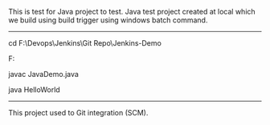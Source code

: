 This is test for Java project to test.
Java test project created at local which we build using build trigger using windows batch command.
************************************************
cd F:\Devops\Jenkins\Git Repo\Jenkins-Demo

F:

javac JavaDemo.java

java HelloWorld
************************************************

This project used to Git integration (SCM).